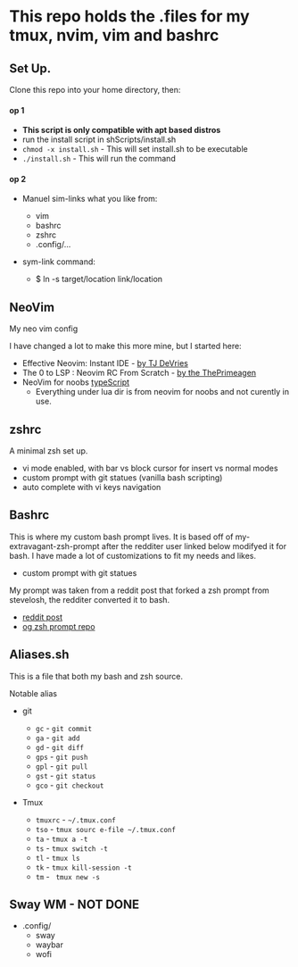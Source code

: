 # This repo holds the .files for my tmux, nvim, vim and bashrc

## Set Up.
Clone this repo into your home directory, then:

#### op 1
- **This script is only compatible with apt based distros**
- run the install script in shScripts/install.sh
- `chmod -x install.sh` - This will set install.sh to be executable
- `./install.sh`        - This will run the command 

#### op 2
- Manuel sim-links what you like from:
    - vim
    - bashrc
    - zshrc
    - .config/...

- sym-link command:
    - $ ln -s target/location link/location

## NeoVim
My neo vim config

I have changed a lot to make this more mine, but I started here:
- Effective Neovim: Instant IDE - [by TJ DeVries](https://www.youtube.com/watch?v=stqUbv-5u2s)
- The 0 to LSP : Neovim RC From Scratch - [by the ThePrimeagen](https://www.youtube.com/watch?v=w7i4amO_zaE&t=9s)
- NeoVim for noobs [typeScript](https://github.com/cpow/neovim-for-newbs/tree/main)
    - Everything under lua dir is from neovim for noobs and not curently in use.

## zshrc
A minimal zsh set up. 
- vi mode enabled, with bar vs block cursor for insert vs normal modes
- custom prompt with git statues (vanilla bash scripting)
- auto complete with vi keys navigation

## Bashrc
This is where my custom bash prompt lives. It is based off of my-extravagant-zsh-prompt
after the redditer user linked below modifyed it for bash. I have made a lot of customizations
to fit my needs and likes.
- custom prompt with git statues 

My prompt was taken from a reddit post that forked a zsh prompt from stevelosh, the redditer converted it to bash.
- [reddit post](https://www.reddit.com/r/commandline/comments/zt6x9/what_are_your_favorite_custom_prompts/)
- [og zsh prompt repo](http://stevelosh.com/blog/2010/02/my-extravagant-zsh-prompt/)

## Aliases.sh
This is a file that both my bash and zsh source.

Notable alias
- git
    - `gc` - `git commit`
    - `ga` - `git add`
    - `gd` - `git diff `
    - `gps` - `git push`
    - `gpl` - `git pull`
    - `gst` - `git status`
    - `gco` - `git checkout`

- Tmux
    - `tmuxrc` - `~/.tmux.conf`
    - `tso` - `tmux sourc e-file ~/.tmux.conf`
    - `ta` - `tmux a -t`
    - `ts` - `tmux switch -t`
    - `tl` - `tmux ls`
    - `tk` - `tmux kill-session -t`
    - `tm` - ` tmux new -s`

## Sway WM - NOT DONE
- .config/
    - sway
    - waybar
    - wofi
